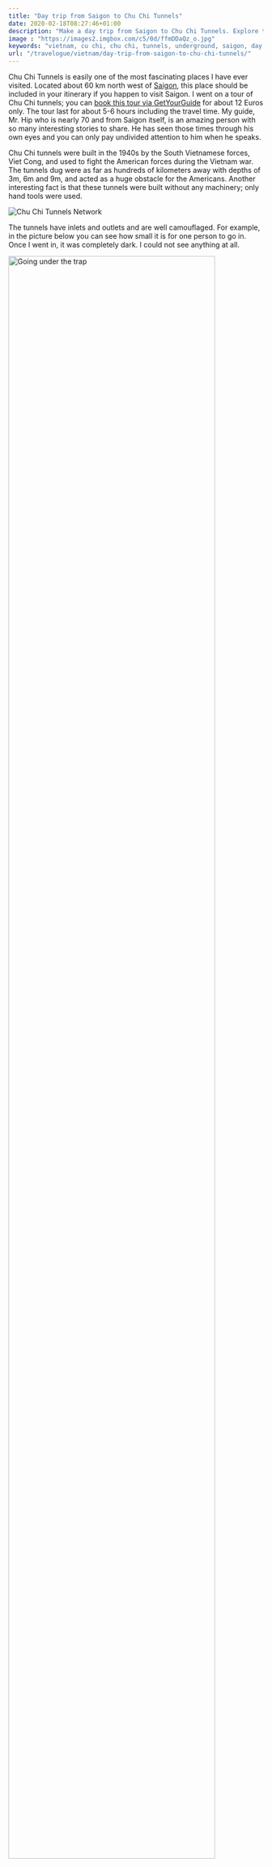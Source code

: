 ```yaml
---
title: "Day trip from Saigon to Chu Chi Tunnels"
date: 2020-02-18T08:27:46+01:00
description: "Make a day trip from Saigon to Chu Chi Tunnels. Explore the underground tunnel netwrok built by the Vietnamese during their war against the United States."
image : "https://images2.imgbox.com/c5/0d/ffmDDaQz_o.jpg"
keywords: "vietnam, cu chi, chu chi, tunnels, underground, saigon, day trip"
url: "/travelogue/vietnam/day-trip-from-saigon-to-chu-chi-tunnels/"
---
```


Chu Chi Tunnels is easily one of the most fascinating places I have ever visited. Located about 60 km north west of <a href = "https://www.ankuroh.com/travelogue/vietnam/things-to-do-in-saigon-vietnam/" target = "_blank">Saigon</a>, this place should be included in your itinerary if you happen to visit Saigon. I went on a tour of Chu Chi tunnels; you can <a href = "https://www.getyourguide.com/cu-chi-tunnels-l3671/half-day-cu-chi-tunnels-tour-t60689/?partner_id=AAHMPGG&utm_medium=online_publisher&cmp=Vietnam" target = "_blank">book this tour via GetYourGuide</a> for about 12 Euros only. The tour last for about 5-6 hours including the travel time. My guide, Mr. Hip who is nearly 70 and from Saigon itself, is an amazing person with so many interesting stories to share. He has seen those times through his own eyes and you can only pay undivided attention to him when he speaks.

Chu Chi tunnels were built in the 1940s by the South Vietnamese forces, Viet Cong, and used to fight the American forces during the Vietnam war. The tunnels dug were as far as hundreds of kilometers away with depths of 3m, 6m and 9m, and acted as a huge obstacle for the Americans. Another interesting fact is that these tunnels were built without any machinery; only hand tools were used.

<img src = "https://images2.imgbox.com/c5/0d/ffmDDaQz_o.jpg" alt = "Chu Chi Tunnels Network" />

The tunnels have inlets and outlets and are well camouflaged. For example, in the picture below you can see how small it is for one person to go in. Once I went in, it was completely dark. I could not see anything at all.

<img src = "https://images2.imgbox.com/c8/96/c9eDZv2s_o.jpg" alt = "Going under the trap" width = "90%" />

Booby traps were also set for the enemy which were well camouflaged. When you visit the place, you can see and hear about various booby traps stories. 

<img src = "https://images2.imgbox.com/01/17/100O0ano_o.jpg" alt = "Booby traps at Chu Chi Tunnels" width = "90%" />

When you visit these tunnels, you are forced to think from the Vietnamese people's point of view; especially life underground. The tunnels are extremely tiny and claustrophobic. I do not consider myself a claustrophobic person but Chu Chi Tunnels made me gasp for a tiny moment. The tunnels were dark and we did a short walk underground. There are also stories of sometimes bats or other insects flying around making it much more scary.

<img src = "https://images2.imgbox.com/cd/75/35zyOVQy_o.jpg" alt = "Inside the tunnels" width = "90%" />

There are tiny outlets like the picture below that one can mistake for snake holes. They were basically for ventilation for people underground. There were people called tunnel rats who are small men deployed underground for hours to booby trap or attack enemy forces. There were people who lived there for days and even died in process. For us even five minutes seemed too much already.

<img src = "https://images2.imgbox.com/7a/7b/mvRRhUnL_o.jpg" alt = "Outlets from the tunnels" width = "90%" />

There were operations by the American forces to destroy the tunnels. Operation Crimp and Operation Cedar Falls were the missions carried out by Americans to drop explosives from B52 bombers and wipe out the tunnel network in the entire area. The war finally ended in 1975 and this place has become a different kind of a museum altogether. I definitely recommend making a tour of the Chu Chi Tunnels if you happen to be in Saigon. You have to see and listen to the stories to realize what you witness there.

<hr>

## Alternative trips from Saigon

Here is a list of alternative trips from Saigon.

1. <a href = "https://www.getyourguide.com/cu-chi-tunnels-l3671/half-day-cu-chi-tunnels-tour-t60689/?partner_id=AAHMPGG&utm_medium=online_publisher&cmp=Vietnam" target = "_blank">Cu Chi Tunnels: Morning or Afternoon Guided Tour</a>
2. <a href = "https://www.getyourguide.com/ho-chi-minh-city-l272/cu-chi-tunnels-luxury-speed-boat-half-day-tour-t194954/?partner_id=AAHMPGG&utm_medium=online_publisher&cmp=Vietnam" target = "_blank">Cu Chi Tunnels Luxury Speed Boat Half Day Tour</a>
3. <a href = "https://www.getyourguide.com/ho-chi-minh-city-l272/ho-chi-minh-full-day-cu-chi-tunnels-and-mekong-delta-tour-t188343/?partner_id=AAHMPGG&utm_medium=online_publisher&cmp=Vietnam" target = "_blank">Ho Chi Minh: Full-Day Cu Chi Tunnels and Mekong Delta Tour</a>
4. <a href = "https://www.getyourguide.com/ho-chi-minh-city-l272/ho-chi-minh-city-full-day-cu-chi-tunnels-mekong-delta-t121656/?partner_id=AAHMPGG&utm_medium=online_publisher&cmp=Vietnam" target = "_blank">From Ho Chi Minh: Cu Chi Tunnels & Mekong Delta VIP</a>
5. <a href = "https://www.getyourguide.com/ho-chi-minh-city-l272/mekong-delta-small-group-tour-from-ho-chi-minh-city-t60784/?partner_id=AAHMPGG&utm_medium=online_publisher&cmp=Vietnam" target = "_blank">Mekong Delta Small Group W/ Vinh Trang Pagoda & Rowing Boat</a>
6. <a href = "https://www.getyourguide.com/ho-chi-minh-city-l272/mekong-delta-vip-speedboat-tour-from-ho-chi-minh-city-t26968/?partner_id=AAHMPGG&utm_medium=online_publisher&cmp=Vietnam" target = "_blank">Mekong Delta Full-Day Speedboat Tour from Ho Chi Minh City</a>
7. <a href = "https://www.getyourguide.com/ho-chi-minh-city-l272/mekong-river-full-day-tour-t97020/?partner_id=AAHMPGG&utm_medium=online_publisher&cmp=Vietnam" target = "_blank">Mekong Delta Small Group Tour to My Tho and Ben Tre</a>